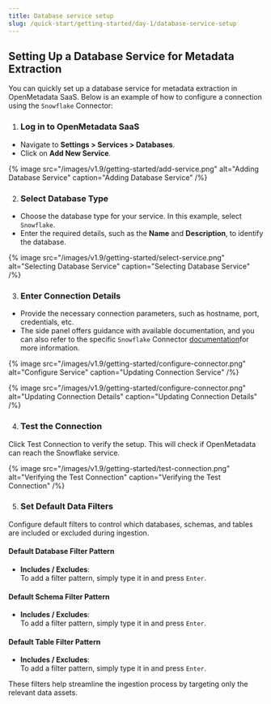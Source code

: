 ```yaml
---
title: Database service setup
slug: /quick-start/getting-started/day-1/database-service-setup
---
```


## Setting Up a Database Service for Metadata Extraction

You can quickly set up a database service for metadata extraction in OpenMetadata SaaS. Below is an example of how to configure a connection using the `Snowflake` Connector:

1. ### Log in to OpenMetadata SaaS 
- Navigate to **Settings > Services > Databases**.
- Click on **Add New Service**.

{% image
  src="/images/v1.9/getting-started/add-service.png"
  alt="Adding Database Service"
  caption="Adding Database Service" /%}

2. ### Select Database Type

- Choose the database type for your service. In this example, select `Snowflake`.
- Enter the required details, such as the **Name** and **Description**, to identify the database.

{% image
  src="/images/v1.9/getting-started/select-service.png"
  alt="Selecting Database Service"
  caption="Selecting Database Service" /%}

3. ### Enter Connection Details
- Provide the necessary connection parameters, such as hostname, port, credentials, etc.
- The side panel offers guidance with available documentation, and you can also refer to the specific `Snowflake` Connector [documentation](/connectors)for more information.

{% image
  src="/images/v1.9/getting-started/configure-connector.png"
  alt="Configure Service"
  caption="Updating Connection Service" /%}

{% image
  src="/images/v1.9/getting-started/configure-connector.png"
  alt="Updating Connection Details"
  caption="Updating Connection Details" /%}

4. ### Test the Connection
Click Test Connection to verify the setup. This will check if OpenMetadata can reach the Snowflake service.

{% image
  src="/images/v1.9/getting-started/test-connection.png"
  alt="Verifying the Test Connection"
  caption="Verifying the Test Connection" /%}

5. ### Set Default Data Filters

Configure default filters to control which databases, schemas, and tables are included or excluded during ingestion.

#### Default Database Filter Pattern
- **Includes / Excludes**:  
  To add a filter pattern, simply type it in and press `Enter`.

#### Default Schema Filter Pattern
- **Includes / Excludes**:  
  To add a filter pattern, simply type it in and press `Enter`.

#### Default Table Filter Pattern
- **Includes / Excludes**:  
  To add a filter pattern, simply type it in and press `Enter`.

These filters help streamline the ingestion process by targeting only the relevant data assets.
